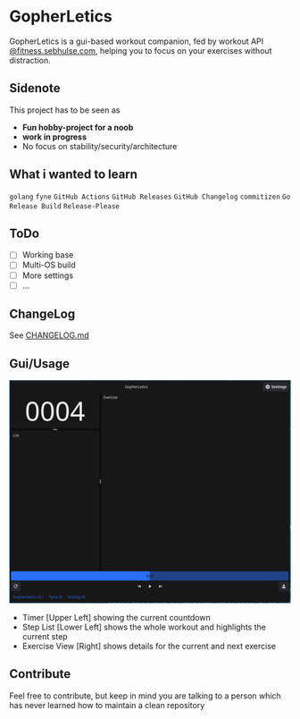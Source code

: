 # GopherLetics
GopherLetics is a gui-based workout companion, fed by workout API [@fitness.sebhulse.com](https://fitness.sebhulse.com/index.html), helping you to focus on your exercises without distraction.

## Sidenote
This project has to be seen as
- **Fun hobby-project for a noob**
- **work in progress**
- No focus on stability/security/architecture

## What i wanted to learn
`golang` `fyne` `GitHub Actions` `GitHub Releases` `GitHub Changelog` `commitizen` `Go Release Build` `Release-Please`

## ToDo
- [ ] Working base
- [ ] Multi-OS build
- [ ] More settings
- [ ] ...

## ChangeLog
See [CHANGELOG.md](https://github.com/SHU-red/GopherLetics/blob/main/CHANGELOG.md)

## Gui/Usage
![](./assets/gui_main.png)

- Timer  [Upper Left] showing the current countdown
- Step List [Lower Left] shows the whole workout and highlights the current step
- Exercise View [Right] shows details for the current and next exercise

## Contribute
Feel free to contribute, but keep in mind you are talking to a person which has never learned how to maintain a clean repository